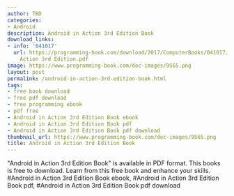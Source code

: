```yaml
---
author: TBD
categories:
- Android
description: Android in Action 3rd Edition Book
download_links:
- info: '041017'
  url: https://programming-book.com/download/2017/ComputerBooks/041017/Android in
    Action 3rd Edition.pdf
image: https://www.programming-book.com/doc-images/9565.png
layout: post
permalink: /android-in-action-3rd-edition-book.html
tags:
- free book download
- free pdf download
- free programming ebook
- pdf free
- Android in Action 3rd Edition Book ebook
- Android in Action 3rd Edition Book pdf
- Android in Action 3rd Edition Book pdf download
thumbnail_url: https://www.programming-book.com/doc-images/9565.png
title: Android in Action 3rd Edition Book
---
```


 
<div class="item-desc text-justify">
  "Android in Action 3rd Edition Book" is available in PDF format. This books is free to download. Learn from this free book and enhance your skills.
  <br>
  #Android in Action 3rd Edition Book ebook, #Android in Action 3rd Edition Book pdf, #Android in Action 3rd Edition Book pdf download
</div>